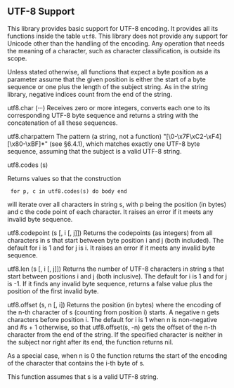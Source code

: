 
## UTF-8 Support

This library provides basic support for UTF-8 encoding. 
It provides all its functions inside the table `utf8`. 
This library does not provide any support for Unicode other than the handling of the encoding. 
Any operation that needs the meaning of a character, such as character classification, is outside its scope.

Unless stated otherwise, all functions that expect a byte position as a parameter assume that 
the given position is either the start of a byte sequence or one plus the length of the subject string. 
As in the string library, negative indices count from the end of the string. 

utf8.char (···)
Receives zero or more integers, converts each one to its corresponding UTF-8 byte sequence and returns a string with the concatenation of all these sequences.

utf8.charpattern
The pattern (a string, not a function) "[\0-\x7F\xC2-\xF4][\x80-\xBF]*" (see §6.4.1), which matches exactly one UTF-8 byte sequence, assuming that the subject is a valid UTF-8 string.

utf8.codes (s)

Returns values so that the construction

     for p, c in utf8.codes(s) do body end

will iterate over all characters in string s, with p being the position (in bytes) and c the code point of each character. It raises an error if it meets any invalid byte sequence.

utf8.codepoint (s [, i [, j]])
Returns the codepoints (as integers) from all characters in s that start between byte position i and j (both included). The default for i is 1 and for j is i. It raises an error if it meets any invalid byte sequence.

utf8.len (s [, i [, j]])
Returns the number of UTF-8 characters in string s that start between positions i and j (both inclusive). The default for i is 1 and for j is -1. If it finds any invalid byte sequence, returns a false value plus the position of the first invalid byte.

utf8.offset (s, n [, i])
Returns the position (in bytes) where the encoding of the n-th character of s (counting from position i) starts. A negative n gets characters before position i. The default for i is 1 when n is non-negative and #s + 1 otherwise, so that utf8.offset(s, -n) gets the offset of the n-th character from the end of the string. If the specified character is neither in the subject nor right after its end, the function returns nil.

As a special case, when n is 0 the function returns the start of the encoding of the character that contains the i-th byte of s.

This function assumes that s is a valid UTF-8 string. 


